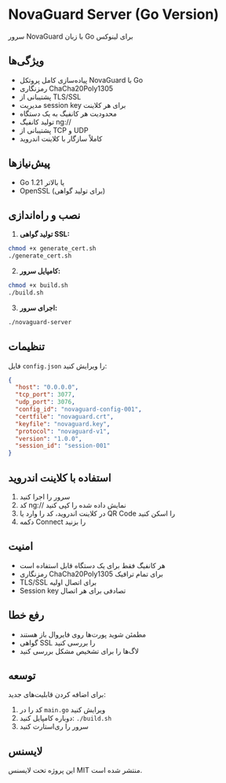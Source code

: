 # NovaGuard Server (Go Version)

سرور NovaGuard با زبان Go برای لینوکس

## ویژگی‌ها

- پیاده‌سازی کامل پروتکل NovaGuard با Go
- رمزنگاری ChaCha20Poly1305
- پشتیبانی از TLS/SSL
- مدیریت session key برای هر کلاینت
- محدودیت هر کانفیگ به یک دستگاه
- تولید کانفیگ ng://
- پشتیبانی از TCP و UDP
- کاملاً سازگار با کلاینت اندروید

## پیش‌نیازها

- Go 1.21 یا بالاتر
- OpenSSL (برای تولید گواهی)

## نصب و راه‌اندازی

1. **تولید گواهی SSL:**
```bash
chmod +x generate_cert.sh
./generate_cert.sh
```

2. **کامپایل سرور:**
```bash
chmod +x build.sh
./build.sh
```

3. **اجرای سرور:**
```bash
./novaguard-server
```

## تنظیمات

فایل `config.json` را ویرایش کنید:

```json
{
  "host": "0.0.0.0",
  "tcp_port": 3077,
  "udp_port": 3076,
  "config_id": "novaguard-config-001",
  "certfile": "novaguard.crt",
  "keyfile": "novaguard.key",
  "protocol": "novaguard-v1",
  "version": "1.0.0",
  "session_id": "session-001"
}
```

## استفاده با کلاینت اندروید

1. سرور را اجرا کنید
2. کد ng:// نمایش داده شده را کپی کنید
3. در کلاینت اندروید، کد را وارد یا QR Code را اسکن کنید
4. دکمه Connect را بزنید

## امنیت

- هر کانفیگ فقط برای یک دستگاه قابل استفاده است
- رمزنگاری ChaCha20Poly1305 برای تمام ترافیک
- TLS/SSL برای اتصال اولیه
- Session key تصادفی برای هر اتصال

## رفع خطا

- مطمئن شوید پورت‌ها روی فایروال باز هستند
- گواهی SSL را بررسی کنید
- لاگ‌ها را برای تشخیص مشکل بررسی کنید

## توسعه

برای اضافه کردن قابلیت‌های جدید:

1. کد را در `main.go` ویرایش کنید
2. دوباره کامپایل کنید: `./build.sh`
3. سرور را ری‌استارت کنید

## لایسنس

این پروژه تحت لایسنس MIT منتشر شده است. 